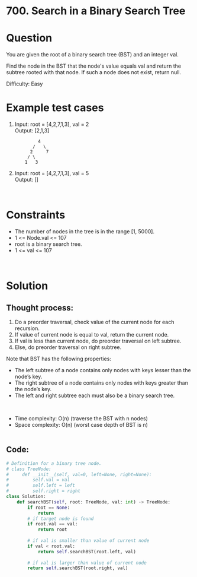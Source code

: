 # **700. Search in a Binary Search Tree**

# Question
You are given the root of a binary search tree (BST) and an integer val.

Find the node in the BST that the node's value equals val and return the subtree rooted with that node. If such a node does not exist, return null.
<br/>

Difficulty: Easy
<br/>

# Example test cases
1. Input: root = [4,2,7,1,3], val = 2 <br/>
Output: [2,1,3]
```
            4
          /   \
         2     7
        / \
       1   3
```
   
2. Input: root = [4,2,7,1,3], val = 5 <br/>
Output: []
<br/>

# Constraints
- The number of nodes in the tree is in the range [1, 5000].
- 1 <= Node.val <= 107
- root is a binary search tree.
- 1 <= val <= 107
<br/>

# Solution
## Thought process:
1. Do a preorder traversal, check value of the current node for each recursion.
2. If value of current node is equal to val, return the current node.
3. If val is less than current node, do preorder traversal on left subtree.
4. Else, do preorder traversal on right subtree.

Note that BST has the following properties:
- The left subtree of a node contains only nodes with keys lesser than the node’s key.
- The right subtree of a node contains only nodes with keys greater than the node’s key.
- The left and right subtree each must also be a binary search tree.
<br/>

- Time complexity: O(n) (traverse the BST with n nodes)
- Space complexity: O(n) (worst case depth of BST is n)
<br/><br/>

## Code:
```python
# Definition for a binary tree node.
# class TreeNode:
#     def __init__(self, val=0, left=None, right=None):
#         self.val = val
#         self.left = left
#         self.right = right
class Solution:
    def searchBST(self, root: TreeNode, val: int) -> TreeNode:
        if root == None:
            return
        # if target node is found
        if root.val == val:
            return root
        
        # if val is smaller than value of current node
        if val < root.val:
            return self.searchBST(root.left, val)
        
        # if val is larger than value of current node
        return self.searchBST(root.right, val)
```